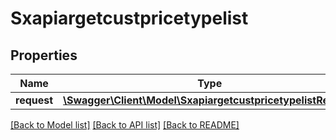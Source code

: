 # Sxapiargetcustpricetypelist

## Properties
Name | Type | Description | Notes
------------ | ------------- | ------------- | -------------
**request** | [**\Swagger\Client\Model\SxapiargetcustpricetypelistRequest**](SxapiargetcustpricetypelistRequest.md) |  | [optional] 

[[Back to Model list]](../README.md#documentation-for-models) [[Back to API list]](../README.md#documentation-for-api-endpoints) [[Back to README]](../README.md)


